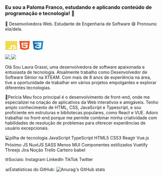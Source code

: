 ### Eu sou a Paloma Franco, estudando e aplicando conteúdo de programação e tecnologia! 👋
🔭 Desenvolvedora Web.
Estudante de Engenharia de Software
😄 Pronouns: ela/dela.

<div style="display: inline_block"><br>
  <img align="center" alt="Paloma-Js" height="30" width="40" src="https://raw.githubusercontent.com/devicons/devicon/master/icons/javascript/javascript-plain.svg">
  <img align="center" alt="Paloma-HTML" height="30" width="40" src="https://raw.githubusercontent.com/devicons/devicon/master/icons/html5/html5-original.svg">
  <img align="center" alt="Paloma-CSS" height="30" width="40" src="https://raw.githubusercontent.com/devicons/devicon/master/icons/css3/css3-original.svg">
 
<div> 

  <a href = "mailto:palomavillasboas380@gmail.com"><img src="https://img.shields.io/badge/-Gmail-%23333?style=for-the-badge&logo=gmail&logoColor=white" target="_blank">
  <a href="https://www.linkedin.com/in/paloma-franco-villas-boas-2382a696" target="_blank"><img src="https://img.shields.io/badge/-LinkedIn-%230077B5?style=for-the-badge&logo=linkedin&logoColor=white" target="_blank"></a> 
  
</div>
Olá
Sou Laura Grassi, uma desenvolvedora de software apaixonada e entusiasta de tecnologia. Atualmente trabalho como Desenvolvedor de Software Sênior na XTEAM.
Com mais de 8 anos de experiência na área, tive a oportunidade de trabalhar em vários projetos empolgantes e explorar diferentes tecnologias.

🚀Perícia
Meu foco principal é o desenvolvimento de front-end, onde me especializei na criação de aplicativos da Web interativos e amigáveis. Tenho amplo conhecimento de HTML, CSS, JavaScript e Typescript, e sou proficiente em estruturas e bibliotecas populares, como React e VUE.
Adoro trabalhar no front-end porque me permite combinar minha criatividade com habilidades de resolução de problemas para oferecer experiências de usuário excepcionais.

💻pilha de tecnologia
JavaScript TypeScript HTML5 CSS3 Reagir Vue.js Próximo JS NuxtJS SASS Menos MUI Componentes estilizados Vuetify Threejs Jira Noção Trello Carteiro babel

🌐Sociais:
Instagram LinkedIn TikTok Twitter

📊Estatísticas do GitHub:
 ![Anurag's GitHub stats](https://github-readme-stats.vercel.app/api?username=anuraghazra&show_icons=true&theme=radical)

